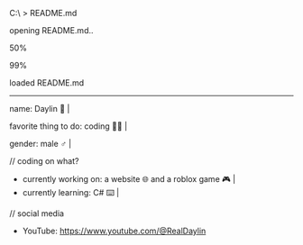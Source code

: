 C:\ > README.md

opening README.md..

50%

99%

loaded README.md

----------------

name: Daylin 👨 |

favorite thing to do: coding 👩‍💻 |

gender: male ♂ |

// coding on what?

- currently working on: a website 🌐 and a roblox game 🎮 |
- currently learning: C# ⌨️ |

// social media

- YouTube: https://www.youtube.com/@RealDaylin
